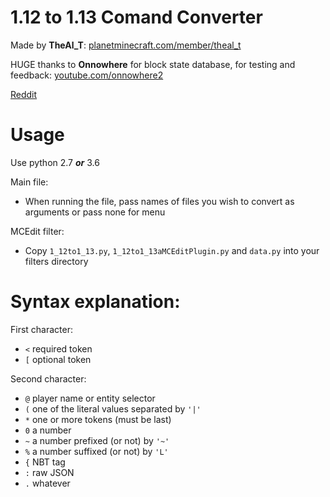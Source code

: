 # 1.12 to 1.13 Comand Converter

Made by **TheAl_T**: [planetminecraft.com/member/theal_t](https://www.planetminecraft.com/member/theal_t)

HUGE thanks to **Onnowhere** for block state database, for testing and feedback: [youtube.com/onnowhere2](https://www.youtube.com/onnowhere2)

[Reddit](https://www.reddit.com/r/MinecraftCommands/comments/6prh1h/112_113_convert_script/)

# Usage

Use python 2.7 _**or**_ 3.6

Main file:
- When running the file, pass names of files you wish to convert as arguments or pass none for menu

MCEdit filter:
- Copy `1_12to1_13.py`, `1_12to1_13aMCEditPlugin.py` and `data.py` into your filters directory

# Syntax explanation:

First character:
- `<` required token
- `[` optional token

Second character:
- `@` player name or entity selector
- `(` one of the literal values separated by `'|'`
- `*` one or more tokens (must be last)
- `0` a number
- `~` a number prefixed (or not) by `'~'`
- `%` a number suffixed (or not) by `'L'`
- `{` NBT tag
- `:` raw JSON
- `.` whatever
